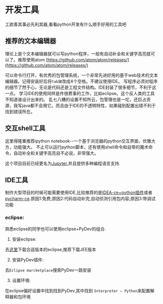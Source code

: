 
# 开发工具

工欲善其事必先利其器,看看python开发有什么顺手好用的工具吧


## 推荐的文本编辑器
理论上是个文本编辑器就可以写python程序，一般有自动补全和关键字高亮就可以了。推荐使用atom
[https://github.com/atom/atom/releases/](https://github.com/atom/atom/releases/)


可以命令行打开，有优秀的包管理系统，一个非常先进好用的基于web技术的文本编辑器。记得安装好后将`tab键`改成4个空格。不建议使用IDE。
写程序必须对程序的细节了然于心，无论是代码还是工程文件结构。IDE封装了很多细节，不利于这一点。
学习IDE的使用同样是件很费事的工作，比如eclipse。这个反人类的工具不知道谁设计出来的。
乱七八糟的设置不知所云，包管理也是一坨，还巨占资源，我写java都不会用它。而且由于IDE的不透明特性，如果碰到配置出错不利于找到错误所在。

## 交互shell工具

这里得隆重推荐ipython notebook--一个基于浏览器的python交互界面，优雅大方，功能强大。
不止可以运行python脚本，还有使用shell命令和自带的魔术命令，自动补全和关键字高亮自不必说，非常强大。

这个项目目前已经更名为[Jupyter](http://jupyter.org/),并且提供多种编程语言支持.



## IDE工具

制作大型项目的时候可能需要使用IDE,比较推荐的是[IDEA-ce+python插件](http://www.jetbrains.com/idea/)或者[pycharm-ce](http://www.jetbrains.com/pycharm/?fromMenu).原因1:免费;原因2:代码自动补完,自动侦测引用包内容;原因3:带调试功能


### eclipse:

熟悉eclipse的同学也可以使用eclipse+PyDev的组合.

1. 安装eclipse:

去[这里](http://www.eclipse.org/downloads/)下载合适版本的eclipse,推荐下载JEE版本

2. 安装PyDev插件:

去`Eclipse marcketplace`搜索PyDev一路安装

3. 设置环境:

在eclipse偏好设置中找到找到PyDev,其中找到 `Interpreter – Python`来配置解释器和包环境




